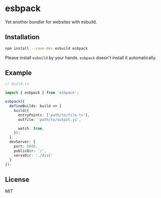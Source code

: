 esbpack
=======

Yet another bundler for websites with esbuild.

## Installation

```bash
npm install --save-dev esbuild esbpack
```

Please install `esbuild` by your hands. `esbpack` doesn't install it automatically.

## Example

```ts
// build.ts

import { esbpack } from 'esbpack';

esbpack({
  defineBuilds: build => {
    build({
      entryPoints: ['path/to/file.ts'],
      outfile: 'path/to/output.js',

      watch: true,
    });
  },
  devServer: {
    port: 8000,
    publicDir: '/',
    serveDir: './dist'
  }
});
```

## License

MIT
